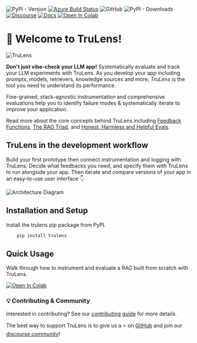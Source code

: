 ![PyPI - Version](https://img.shields.io/pypi/v/trulens?label=trulens&link=https%3A%2F%2Fpypi.org%2Fproject%2Ftrulens%2F)
[![Azure Build Status](https://dev.azure.com/truera/trulens/_apis/build/status%2FTruLens%20E2E%20Tests?branchName=main)](https://dev.azure.com/truera/trulens/_build/latest?definitionId=8&branchName=main)
![GitHub](https://img.shields.io/github/license/truera/trulens)
![PyPI - Downloads](https://img.shields.io/pypi/dm/trulens)
[![Discourse](https://img.shields.io/discourse/users?server=https://snowflake.discourse.group/)](https://snowflake.discourse.group/c/ai-research-and-development-community/trulens/97)
[![Docs](https://img.shields.io/badge/docs-trulens.org-blue)](https://www.trulens.org/getting_started/)
[![Open In Colab](https://colab.research.google.com/assets/colab-badge.svg)](https://colab.research.google.com/github/truera/trulens/blob/main/examples/quickstart/langchain_quickstart.ipynb)

# 🦑 Welcome to TruLens!

![TruLens](https://www.trulens.org/assets/images/Neural_Network_Explainability.png)

**Don't just vibe-check your LLM app!** Systematically evaluate and track your
LLM experiments with TruLens. As you develop your app including prompts, models,
retrievers, knowledge sources and more, *TruLens* is the tool you need to
understand its performance.

Fine-grained, stack-agnostic instrumentation and comprehensive evaluations help
you to identify failure modes & systematically iterate to improve your
application.

Read more about the core concepts behind TruLens including [Feedback Functions](https://www.trulens.org/getting_started/core_concepts/feedback_functions/),
[The RAG Triad](https://www.trulens.org/getting_started/core_concepts/rag_triad/),
and [Honest, Harmless and Helpful Evals](https://www.trulens.org/getting_started/core_concepts/honest_harmless_helpful_evals/).

## TruLens in the development workflow

Build your first prototype then connect instrumentation and logging with
TruLens. Decide what feedbacks you need, and specify them with TruLens to run
alongside your app. Then iterate and compare versions of your app in an
easy-to-use user interface 👇

![Architecture
Diagram](https://www.trulens.org/assets/images/TruLens_Architecture.png)

## Installation and Setup

Install the trulens pip package from PyPI.

```bash
    pip install trulens
```

## Quick Usage

Walk through how to instrument and evaluate a RAG built from scratch with
TruLens.

[![Open In
Colab](https://colab.research.google.com/assets/colab-badge.svg)](https://colab.research.google.com/github/truera/trulens/blob/main/examples/quickstart/quickstart.ipynb)

### 💡 Contributing & Community

Interested in contributing? See our [contributing
guide](https://www.trulens.org/contributing/) for more details.

The best way to support TruLens is to give us a ⭐ on
[GitHub](https://www.github.com/truera/trulens) and join our [discourse
community](https://snowflake.discourse.group/c/ai-research-and-development-community/trulens/97)!
